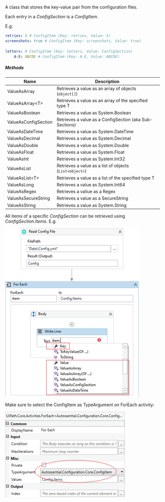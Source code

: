 A class that stores the key-value pair from the configuration files.

Each entry in a *ConfigSection* is a *ConfigItem*.

E.g:

```yaml
retries: 5 # ConfigItem (Key: retries, Value: 5)
screenshots: true # ConfigItem (Key: screenshots, Value: true)

letters: # ConfigItem (Key: letters, Value: ConfigSection)
    A-E: ABCDE # ConfigItem (Key: A-E, Value: ABCDE)
```

##### Methods

|         Name         |                       Description                       |
| -------------------- | ------------------------------------------------------- |
| ValueAsArray         | Retrieves a value as an array of objects (`object[]`)   |
| ValueAsArray&lt;T>   | Retrieves a value as an array of the specified type T   |
| ValueAsBoolean       | Retrieves a value as System.Boolean                     |
| ValueAsConfigSection | Retrieves a value as a ConfigSection (aka Sub-Sections) |
| ValueAsDateTime      | Retrieves a value as System.DateTime                    |
| ValueAsDecimal       | Retrieves a value as System.Decimal                     |
| ValueAsDouble        | Retrieves a value as System.Double                      |
| ValueAsFloat         | Retrieves a value as System.Float                       |
| ValueAsInt           | Retrieves a value as System.Int32                       |
| ValueAsList          | Retrieves a value as a list of objects (`List<object>`) |
| ValueAsList&lt;T>    | Retrieves a value as a list of the specified type T     |
| ValueAsLong          | Retrieves a value as System.Int64                       |
| ValueAsRegex         | Retrieves a valiue as a Regex                           |
| ValueAsSecureString  | Retrieves a value as a SecureString                     |
| ValueAsString        | Retrieves a value as System.String                      |


All items of a specific *ConfigSection* can be retrieved using *ConfigSection.Items*. E.g:

![](../img/ConfigItem_ForEachSample.png)

Make sure to select the ConfigItem as TypeArgument on ForEach activity:

![](../img/ConfigItem_ForEachItemTypeSample.png)
